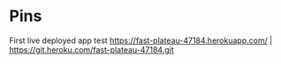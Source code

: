 # Pins

First live deployed app test
https://fast-plateau-47184.herokuapp.com/ | https://git.heroku.com/fast-plateau-47184.git

